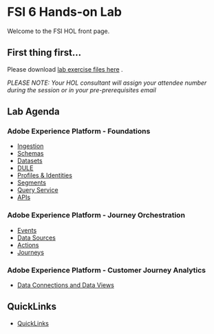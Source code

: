 # FSI 6 Hands-on Lab

Welcome to the FSI HOL front page.

## First thing first...

Please download [lab exercise files here](https://github.com/adobe/AEP-Hands-on-Labs/blob/master/labs/fsi6/lab_dowloads.md) .

*PLEASE NOTE: Your HOL consultant will assign your attendee number during the session or in your pre-prerequisites email*

## Lab Agenda

### Adobe Experience Platform - Foundations
 - [Ingestion](https://github.com/adobe/AEP-Hands-on-Labs/blob/master/labs/fsi6/Foundations/Ingestion.md)
 - [Schemas](https://github.com/adobe/AEP-Hands-on-Labs/blob/master/labs/fsi6/Foundations/Schemas.md)
 - [Datasets](https://github.com/adobe/AEP-Hands-on-Labs/blob/master/labs/fsi6/Foundations/Datasets.md)
 - [DULE](https://github.com/adobe/AEP-Hands-on-Labs/blob/master/labs/fsi6/Foundations/DULE.md)
 - [Profiles & Identities](https://github.com/adobe/AEP-Hands-on-Labs/blob/master/labs/fsi6/Foundations/Profiles.md)
 - [Segments](https://github.com/adobe/AEP-Hands-on-Labs/blob/master/labs/fsi6/Foundations/Segments.md)
 - [Query Service](https://github.com/adobe/AEP-Hands-on-Labs/blob/master/labs/fsi6/Foundations/DeepDive%20QueryService.md)
 - [APIs](https://github.com/adobe/AEP-Hands-on-Labs/blob/master/labs/fsi6/Foundations/APIs.md)

### Adobe Experience Platform - Journey Orchestration
 - [Events](https://github.com/adobe/AEP-Hands-on-Labs/blob/master/labs/fsi6/Journey%20Orchestration/Exercise1-Events.md)
 - [Data Sources](https://github.com/adobe/AEP-Hands-on-Labs/blob/master/labs/fsi6/Journey%20Orchestration/Exercise2-DataSources.md)
 - [Actions](https://github.com/adobe/AEP-Hands-on-Labs/blob/master/labs/fsi6/Journey%20Orchestration/Exercise3-Action.md)
 - [Journeys](https://github.com/adobe/AEP-Hands-on-Labs/tree/master/labs/fsi6/Journey%20Orchestration)


### Adobe Experience Platform - Customer Journey Analytics
 - [Data Connections and Data Views](https://github.com/adobe/AEP-Hands-on-Labs/blob/master/labs/fsi6/CJA/Home.md)
 
## QuickLinks

 - [QuickLinks](https://github.com/adobe/AEP-Hands-on-Labs/blob/master/labs/quicklinks/quicklinks_fsi.md)
